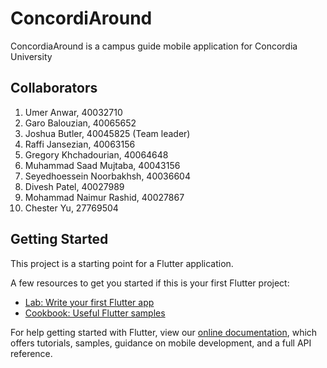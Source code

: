 # ConcordiAround

ConcordiaAround is a campus guide mobile application for Concordia University

## Collaborators

1. Umer Anwar, 40032710
2. Garo Balouzian, 40065652
3. Joshua Butler, 40045825 (Team leader)
4. Raffi Jansezian, 40063156
5. Gregory Khchadourian, 40064648
6. Muhammad Saad Mujtaba, 40043156
7. Seyedhoessein Noorbakhsh, 40036604
8. Divesh Patel, 40027989
9. Mohammad Naimur Rashid, 40027867
10. Chester Yu, 27769504

## Getting Started

This project is a starting point for a Flutter application.

A few resources to get you started if this is your first Flutter project:

- [Lab: Write your first Flutter app](https://flutter.dev/docs/get-started/codelab)
- [Cookbook: Useful Flutter samples](https://flutter.dev/docs/cookbook)

For help getting started with Flutter, view our
[online documentation](https://flutter.dev/docs), which offers tutorials,
samples, guidance on mobile development, and a full API reference.
